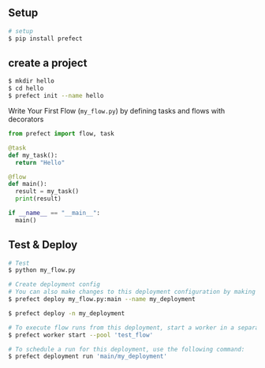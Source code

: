 ## Setup

```bash
# setup
$ pip install prefect
```

## create a project 

```bash
$ mkdir hello
$ cd hello
$ prefect init --name hello
```

Write Your First Flow (`my_flow.py`) by defining tasks and flows with decorators

```python
from prefect import flow, task

@task
def my_task():
  return "Hello"

@flow
def main():
  result = my_task()
  print(result)

if __name__ == "__main__":
  main()
```

## Test & Deploy

```bash
# Test 
$ python my_flow.py

# Create deployment config
# You can also make changes to this deployment configuration by making changes to the prefect.yaml file.
$ prefect deploy my_flow.py:main --name my_deployment

$ prefect deploy -n my_deployment

# To execute flow runs from this deployment, start a worker in a separate terminal that pulls work from the 'test_flow' work pool:
$ prefect worker start --pool 'test_flow'

# To schedule a run for this deployment, use the following command:
$ prefect deployment run 'main/my_deployment'

```